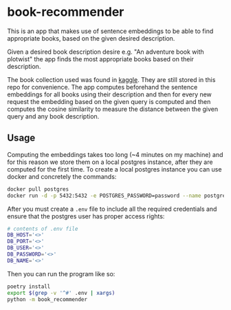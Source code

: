 # book-recommender

This is an app that makes use of sentence embeddings to be able to find appropriate books, based on the given desired description.

Given a desired book description desire e.g. "An adventure book with plotwist" the app finds the most appropriate books based on their description.

The book collection used was found in [kaggle](https://www.kaggle.com/datasets/ishikajohari/best-books-10k-multi-genre-data). They are still stored in this repo for convenience.
The app computes beforehand the sentence embeddings for all books using their description and then for every new request
the embedding based on the given query is computed and then computes the cosine similarity to measure the distance between
the given query and any book description.

## Usage

Computing the embeddings takes too long (~4 minutes on my machine) and for this reason we store them on a local postgres instance, after they are computed for the first time. To create a local postgres instance you can use docker and concretely the commands:

```bash
docker pull postgres
docker run -d -p 5432:5432 -e POSTGRES_PASSWORD=password --name postgres-instance postgres:latest
```

After you must create  a `.env` file to include all the required credentials and ensure that the postgres user has proper access rights:

```bash
# contents of .env file
DB_HOST='<>'
DB_PORT='<>'
DB_USER='<>'
DB_PASSWORD='<>'
DB_NAME='<>'
```

Then you can run the program like so:

```bash
poetry install
export $(grep -v '^#' .env | xargs)
python -m book_recommender
```